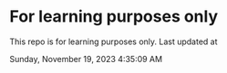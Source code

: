 # For learning purposes only
This repo is for learning purposes only.
Last updated at

Sunday, November 19, 2023 4:35:09 AM


